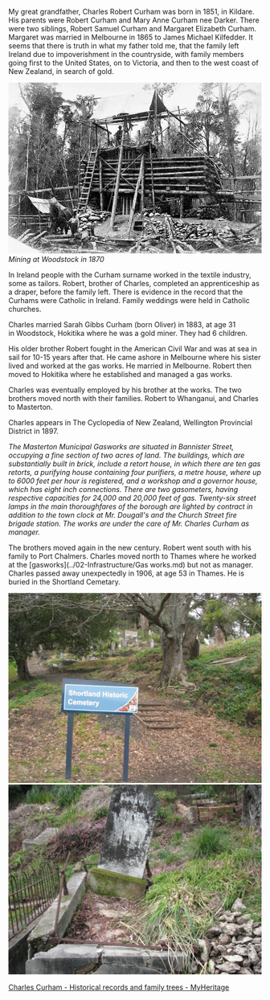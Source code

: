 My great grandfather, Charles Robert Curham was born in 1851, in Kildare. His parents were Robert Curham and Mary Anne Curham nee Darker. There were two siblings,  Robert Samuel Curham and Margaret Elizabeth Curham. Margaret was married in Melbourne in 1865 to James Michael Kilfedder. It seems that there is truth in what my father told me, that the family left Ireland due to impoverishment in the countryside, with family members going first to the United States, on to  Victoria, and then to the west coast of New Zealand, in search of gold. 

![mining woodstock](../../assets/02-Grandfather.webp)
*Mining at Woodstock in 1870*

In Ireland people with the Curham surname worked in the textile industry, some as tailors. Robert, brother of Charles, completed an apprenticeship as a draper, before the family left. There is evidence in the record that the Curhams were Catholic in Ireland. Family weddings were held in Catholic churches.

Charles married Sarah Gibbs Curham (born Oliver) in 1883, at age 31 in Woodstock, Hokitika where he was a gold miner. They had 6 children.

His older brother Robert fought in the American Civil War and was at sea in sail for 10-15 years after that. He came ashore in Melbourne where his sister lived and worked at the gas works. He married in Melbourne. Robert then moved to Hokitika where he established and managed a gas works. 

Charles was eventually employed by his brother at the works. The two brothers moved north with their families. Robert to Whanganui, and Charles to Masterton.

Charles appears in The Cyclopedia of New Zealand, Wellington Provincial District in 1897.

*The Masterton Municipal Gasworks are situated in Bannister Street, occupying a fine section of two acres of land. The buildings, which are substantially built in brick, include a retort house, in which there are ten gas retorts, a purifying house containing four purifiers, a metre house, where up to 6000 feet per hour is registered, and a workshop and a governor house, which has eight inch connections. There are two gasometers, having respective capacities for 24,000 and 20,000 feet of gas. Twenty-six street lamps in the main thoroughfares of the borough are lighted by contract in addition to the town clock at Mr. Dougall's and the Church Street fire brigade station. The works are under the care of Mr. Charles Curham as manager.*

The brothers moved again in the new century. Robert went south with his family to Port Chalmers. Charles moved north to Thames where he worked at the [gasworks](../02-Infrastructure/Gas works.md) but not as manager. Charles passed away unexpectedly in 1906, at age 53 in Thames. He is buried in the 
Shortland Cemetary.

![thames grave](../../assets/02-Grandfather-1.webp)
![thames grave 1](../../assets/02-Grandfather-2.webp)

[Charles Curham - Historical records and family trees - MyHeritage](https://www.myheritage.com/names/charles_curham)
